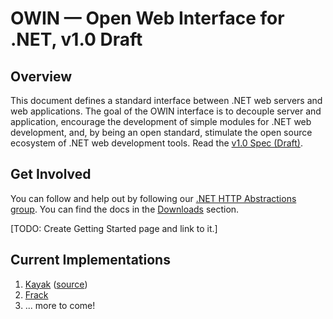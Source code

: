 # OWIN — Open Web Interface for .NET, v1.0 Draft 

## Overview

This document defines a standard interface between .NET web servers and web applications. The goal of the OWIN interface is to decouple server and application, encourage the development of simple modules for .NET web development, and, by being an open standard, stimulate the open source ecosystem of .NET web development tools. Read the [v1.0 Spec (Draft)](http://owin.github.com/owin).

## Get Involved

You can follow and help out by following our [.NET HTTP Abstractions group](http://groups.google.com/group/net-http-abstractions). You can find the docs in the [Downloads](https://github.com/owin/owin/archives/master) section.

[TODO: Create Getting Started page and link to it.]

## Current Implementations

1. [Kayak](http://kayakhttp.com/) ([source](http://code.google.com/p/kayak/))
1. [Frack](https://github.com/panesofglass/frack)
1. ... more to come!